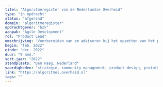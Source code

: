 ```yaml
---
titel: "Algoritmeregister van de Nederlandse Overheid"
type: "in opdracht"
status: "afgerond"
domein: "algoritmeregister"
opdrachtgever: "bzk"
aanpak: "Agile Development"
rol: "Product Lead"
omschrijving: "Voorbereiden van en adviseren bij het opzetten van het programma Algoritmeregister."
begin: "feb. 2022"
einde: "dec. 2022"
duur: "9 mnd."
sort-jaar: "2022"
standplaats: "Den Haag, Nederland"
vaardigheden: "strategie, community management, product design, prototyping"
link: "https://algoritmes.overheid.nl"
tags: ""
---
```

